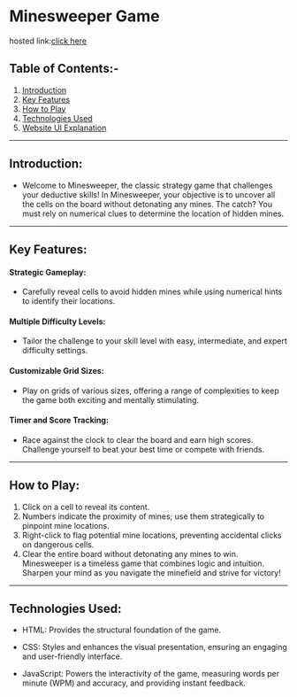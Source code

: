 <h1> Minesweeper Game</h1>

hosted link:<a href="https://thakaresakshi.github.io/MCT_4_Team_05/Mohd_Shazil/index.html">click here</a>


## Table of Contents:-
1. [Introduction](#introduction)
2. [Key Features](#key-features)
3. [How to Play](#how-to-play)
4. [Technologies Used](#technologies-used)
5. [Website UI Explanation](#website-ui-explanation)
---
## Introduction:
- Welcome to Minesweeper, the classic strategy game that challenges your deductive skills! In Minesweeper, your objective is to uncover all the cells on the board without detonating any mines. The catch? You must rely on numerical clues to determine the location of hidden mines.
---
## Key Features:
#### Strategic Gameplay: 
  - Carefully reveal cells to avoid hidden mines while using numerical hints to identify their locations.

#### Multiple Difficulty Levels:
   - Tailor the challenge to your skill level with easy, intermediate, and expert difficulty settings.

#### Customizable Grid Sizes: 
  - Play on grids of various sizes, offering a range of complexities to keep the game both exciting and mentally stimulating.

#### Timer and Score Tracking: 
   - Race against the clock to clear the board and earn high scores. Challenge yourself to beat your best time or compete with friends.
---
## How to Play:

1. Click on a cell to reveal its content.
2. Numbers indicate the proximity of mines; use them strategically to pinpoint mine locations.
3. Right-click to flag potential mine locations, preventing accidental clicks on dangerous cells.
4. Clear the entire board without detonating any mines to win.
   Minesweeper is a timeless game that combines logic and intuition. Sharpen your mind as you navigate the minefield and strive for victory!



---

## Technologies Used:

- HTML: Provides the structural foundation of the game.

- CSS: Styles and enhances the visual presentation, ensuring an engaging and user-friendly interface.

- JavaScript: Powers the interactivity of the game, measuring words per minute (WPM) and accuracy, and providing instant feedback.
